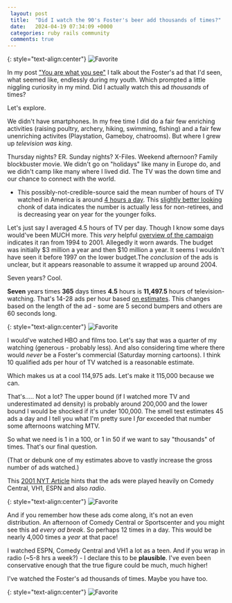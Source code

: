 ```yaml
---
 layout: post
 title:  "Did I watch the 90's Foster's beer add thousands of times?"
 date:   2024-04-19 07:34:09 +0000
 categories: ruby rails community
 comments: true
---
```


{: style="text-align:center"}
![Favorite](https://static6.depositphotos.com/1006899/541/i/450/depositphotos_5414087-stock-photo-business-graph.jpg)

In my post ["You are what you see"](https://schwad.github.io/2024/04/18/you-are-what-you-see.html) I talk about the Foster's ad that I'd seen, what seemed like, endlessly during my youth. Which prompted a little niggling curiosity in my mind. Did I actually watch this ad _thousands_ of times?

Let's explore.

We didn't have smartphones. In my free time I did do a fair few enriching activities (raising poultry, archery, hiking, swimming, fishing) and a fair few unenriching activites (Playstation, Gameboy, chatrooms). But where I grew up *television was king*.

Thursday nights? ER. Sunday nights? X-Files. Weekend afternoon? Family blockbuster movie. We didn't go on "holidays" like many in Europe do, and we didn't camp like many where I lived did. The TV was the down time and our chance to connect with the world.

* This possibly-not-credible-source said the mean number of hours of TV watched in America is around [4 hours a day](https://www.csun.edu/science/health/docs/tv&health.html#tv_stats). This [slightly better looking](https://www.statista.com/statistics/411775/average-daily-time-watching-tv-us-by-age/) chonk of data indicates the number is actually less for non-retirees, and is decreasing year on year for the younger folks.

Let's just say I averaged 4.5 hours of TV per day. Though I know some days would've been MUCH more. This *very* helpful [overview of the campaign](https://www.encyclopedia.com/marketing/encyclopedias-almanacs-transcripts-and-maps/fosters-group-limited) indicates it ran from 1994 to 2001. Allegedly it worn awards. The budget was initially $3 million a year and then $10 million a year. It seems I wouldn't have seen it before 1997 on the lower budget.The *conclusion* of the ads is unclear, but it appears reasonable to assume it wrapped up around 2004.

Seven years? Cool.

**Seven** years times **365** days times **4.5** hours is **11,497.5** hours of television-watching. That's 14-28 ads per hour based [on estimates](https://mocktheagency.com/content/how-many-tv-ads-per-hour/#:~:text=On%20average%2C%20viewers%20watch%20around,ad%20is%2030%20seconds%20long.). This changes based on the length of the ad - some are 5 second bumpers and others are 60 seconds long.

{: style="text-align:center"}
![Favorite](https://i.imgur.com/epEDq4s.png)

I would've watched HBO and films too. Let's say that was a quarter of my watching (generous - probably less). And also considering time where there would *never* be a Foster's commercial (Saturday morning cartoons). I think 10 qualified ads per hour of TV watched is a reasonable estimate.

Which makes us at a cool 114,975 ads. Let's make it 115,000 because we can.

That's..... Not a lot? The upper bound (if I watched more TV and underestimated ad density) is probably around 200,000 and the lower bound I would be shocked if it's under 100,000. The smell test estimates 45 ads a day and I tell you what I'm pretty sure I _far_ exceeded that number some afternoons watching MTV.

So what we need is 1 in a 100, or 1 in 50 if we want to say "thousands" of times. That's our final question.

(That or debunk one of my estimates above to vastly increase the gross number of ads watched.)

This [2001 NYT Article](https://www.nytimes.com/2001/03/06/business/media-business-advertising-foster-s-beer-putting-new-twist-its-longtime-speak.html#:~:text=The%20new%20TV%20spots%20run%20for%2030%20seconds%20%2D%2D%20twice%20the%20length%20of%20previous%20commercials%20%2D%2D%20and%20are%20being%20shown%20on%20cable%20channels%20like%20ESPN%2C%20Comedy%20Central%20and%20VH1.) hints that the ads were played heavily on Comedy Central, VH1, ESPN and also _radio_.

{: style="text-align:center"}
![Favorite](https://i.imgur.com/2toG3kY.png)

And if you remember how these ads come along, it's not an even distribution. An afternoon of Comedy Central or Sportscenter and you might see this ad *every ad break*. So perhaps 12 times in a day. This would be nearly 4,000 times a *year* at that pace!

I watched ESPN, Comedy Central and VH1 a lot as a teen. And if you wrap in radio (~5-8 hrs a week?) - I declare this to be **plausible**. I've even been conservative enough that the true figure could be much, much higher!

I've watched the Foster's ad thousands of times. Maybe you have too.

{: style="text-align:center"}
![Favorite](https://i.ytimg.com/vi/uCG6N1w6zp0/hqdefault.jpg)
